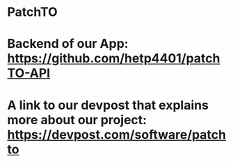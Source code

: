 # PatchTO

# Backend of our App: https://github.com/hetp4401/patchTO-API

# A link to our devpost that explains more about our project: https://devpost.com/software/patchto
